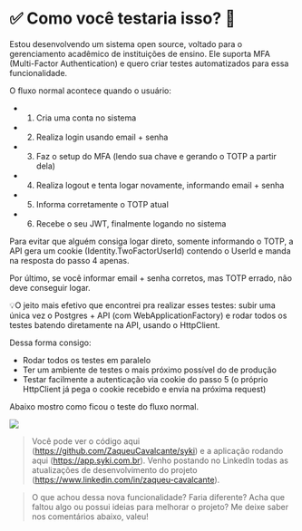 # ✅ Como você testaria isso? 🧪

Estou desenvolvendo um sistema open source, voltado para o gerenciamento acadêmico de instituições de ensino. Ele suporta MFA (Multi-Factor Authentication) e quero criar testes automatizados para essa funcionalidade.

O fluxo normal acontece quando o usuário:
 - 1) Cria uma conta no sistema
 - 2) Realiza login usando email + senha
 - 3) Faz o setup do MFA (lendo sua chave e gerando o TOTP a partir dela)
 - 4) Realiza logout e tenta logar novamente, informando email + senha
 - 5) Informa corretamente o TOTP atual
 - 6) Recebe o seu JWT, finalmente logando no sistema

Para evitar que alguém consiga logar direto, somente informando o TOTP, a API gera um cookie (Identity.TwoFactorUserId) contendo o UserId e manda na resposta do passo 4 apenas.

Por último, se você informar email + senha corretos, mas TOTP errado, não deve conseguir logar.

💡O jeito mais efetivo que encontrei pra realizar esses testes: subir uma única vez o Postgres + API (com WebApplicationFactory) e rodar todos os testes batendo diretamente na API, usando o HttpClient.

Dessa forma consigo:
 - Rodar todos os testes em paralelo
 - Ter um ambiente de testes o mais próximo possível do de produção
 - Testar facilmente a autenticação via cookie do passo 5 (o próprio HttpClient já pega o cookie recebido e envia na próxima request)

Abaixo mostro como ficou o teste do fluxo normal.

<p align="center">
  <img src="https://github.com/ZaqueuCavalcante/syki/blob/master/Posts/011MfaTests/test.gif?raw=true" style="display: block; margin: 0 auto" />
</p>

> Você pode ver o código aqui (https://github.com/ZaqueuCavalcante/syki) e a aplicação rodando aqui (https://app.syki.com.br). Venho postando no LinkedIn todas as atualizações de desenvolvimento do projeto (https://www.linkedin.com/in/zaqueu-cavalcante).

> O que achou dessa nova funcionalidade? Faria diferente? Acha que faltou algo ou possui ideias para melhorar o projeto? Me deixe saber nos comentários abaixo, valeu!
